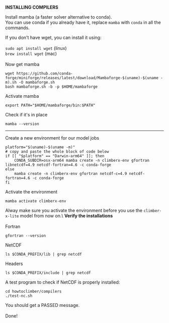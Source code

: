 **INSTALLING COMPILERS**

Install mamba (a faster solver alternative to conda).\
You can use conda if you already have it, replace `mamba` with `conda` in all the commands.

If you don't have wget, you can install it using:\
\
`sudo apt install wget`         (linux)\
`brew install wget`             (mac)\
\
Now get mamba
```shell
wget https://github.com/conda-forge/miniforge/releases/latest/download/Mambaforge-$(uname)-$(uname -m).sh -O mambaforge.sh
bash mambaforge.sh -b -p $HOME/mambaforge
```

Activate mamba
```shell
export PATH="$HOME/mambaforge/bin:$PATH"
```
Check if it's in place
```shell
mamba --version
```
---
Create a new environment for our model jobs
```shell
platform="$(uname)-$(uname -m)"
# copy and paste the whole block of code below
if [[ "$platform" == "Darwin-arm64" ]]; then
    CONDA_SUBDIR=osx-arm64 mamba create -n climberx-env gfortran libnetcdf=4.9 netcdf-fortran=4.6 -c conda-forge
else
    mamba create -n climberx-env gfortran netcdf-c=4.9 netcdf-fortran=4.6 -c conda-forge
fi

```
Activate the environment
```shell
mamba activate climberx-env
```
Alway make sure you activate the environment before you use the `climber-x-lite` model from now on.\ 
**Verify the installations**\
\
Fortran
```shell
gfortran --version
```
NetCDF
```shell
ls $CONDA_PREFIX/lib | grep netcdf
```
Headers
```shell
ls $CONDA_PREFIX/include | grep netcdf
```
A test program to check if NetCDF is properly installed:
```shell
cd howtoclimber/compilers
./test-nc.sh
```
You should get a PASSED message.\
\
Done!
